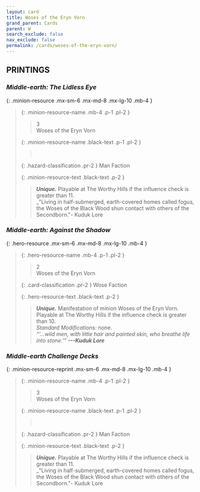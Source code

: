 ```yaml
---
layout: card
title: Woses of the Eryn Vorn
grand_parent: Cards
parent: W
search_exclude: false
nav_exclude: false
permalink: /cards/woses-of-the-eryn-vorn/
---
```


## PRINTINGS


### _Middle-earth: The Lidless Eye_

{: .minion-resource .mx-sm-6 .mx-md-8 .mx-lg-10 .mb-4 }
> {: .minion-resource-name .mb-4 .p-1 .pl-2 }
> > <div class="hazard-mp">3</div>
> > <div class="card-name">Woses of the Eryn Vorn</div>
>
> {: .minion-resource-name .black-text .p-1 .pl-2 }
> > &nbsp;
>
> {: .hazard-classification .pr-2 }
> Man Faction
>
> {: .minion-resource-text .black-text .p-2 }
> > _**Unique.**_ Playable at The Worthy Hills if the influence check is greater than 11. <br>_"Living in half-submerged, earth-covered homes called fogus, the Woses of the Black Wood shun contact with others of the Secondborn."- Kuduk Lore  
> 

### _Middle-earth: Against the Shadow_

{: .hero-resource .mx-sm-6 .mx-md-8 .mx-lg-10 .mb-4 }
> {: .hero-resource-name .mb-4 .p-1 .pl-2 }
> > <div class="card-mp">2</div>
> > <div class="card-name">Woses of the Eryn Vorn</div>
>
> {: .card-classification .pr-2 }
> Wose Faction
>
> {: .hero-resource-text .black-text .p-2 }
> > _**Unique.**_ Manifestation of minion Woses of the Eryn Vorn. Playable at The Worthy Hills if the influence check is greater than 10. <br>_Standard Modifications:_ none. <br>_“‘...wild men, with little hair and painted skin, who breathe life into stone.’”_ ***---&#65279;Kuduk Lore*** 
> 

### _Middle-earth Challenge Decks_

{: .minion-resource-reprint .mx-sm-6 .mx-md-8 .mx-lg-10 .mb-4 }
> {: .minion-resource-name .mb-4 .p-1 .pl-2 }
> > <div class="hazard-mp">3</div>
> > <div class="card-name">Woses of the Eryn Vorn</div>
>
> {: .minion-resource-name .black-text .p-1 .pl-2 }
> > &nbsp;
>
> {: .hazard-classification .pr-2 }
> Man Faction
>
> {: .minion-resource-text .black-text .p-2 }
> > _**Unique.**_ Playable at The Worthy Hills if the influence check is greater than 11. <br>_"Living in half-submerged, earth-covered homes called fogus, the Woses of the Black Wood shun contact with others of the Secondborn."- Kuduk Lore  
> 
